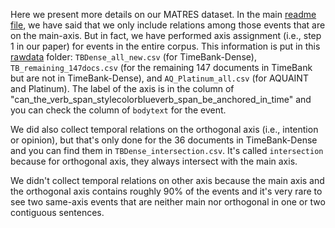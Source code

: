 Here we present more details on our MATRES dataset. In the main [readme file](https://github.com/CogComp/MATRES), we have said that we only include relations among those events that are on the main-axis. But in fact, we have performed axis assignment (i.e., step 1 in our paper) for events in the entire corpus. This information is put in this [rawdata](https://github.com/CogComp/MATRES/tree/master/rawdata) folder: `TBDense_all_new.csv` (for TimeBank-Dense), `TB_remaining_147docs.csv` (for the remaining 147 documents in TimeBank but are not in TimeBank-Dense), and `AQ_Platinum_all.csv` (for AQUAINT and Platinum). The label of the axis is in the column of "can_the_verb_span_stylecolorblueverb_span_be_anchored_in_time" and you can check the column of `bodytext` for the event.

We did also collect temporal relations on the orthogonal axis (i.e., intention or opinion), but that's only done for the 36 documents in TimeBank-Dense and you can find them in `TBDense_intersection.csv`. It's called `intersection` because for orthogonal axis, they always intersect with the main axis.

We didn't collect temporal relations on other axis because the main axis and the orthogonal axis contains roughly 90% of the events and it's very rare to see two same-axis events that are neither main nor orthogonal in one or two contiguous sentences.

